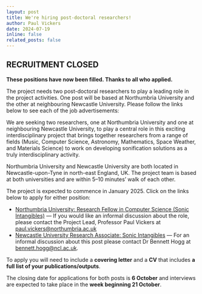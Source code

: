 ```yaml
---
layout: post
title: We're hiring post-doctoral researchers!
author: Paul Vickers
date: 2024-07-19
inline: false
related_posts: false
---
```


## RECRUITMENT CLOSED
**These positions have now been filled. Thanks to all who applied.**

The project needs two post-doctoral researchers to play a leading role in the project activities. One post will be based at Northumbria University and the other at neighbouring Newcastle University. Please follow the links below to see each of the job advertisements:

We are seeking two researchers, one at Northumbria University and one at neighbouring Newcastle University, to play a central role in this exciting interdisciplinary project that brings together researchers from a range of fields (Music, Computer Science, Astronomy, Mathematics, Space Weather, and Materials Science) to work on developing sonification solutions as a truly interdisciplinary activity.

Northumbria University and Newcastle University are both located in Newcastle-upon-Tyne in north-east England, UK. The project team is based at both universities and are within 5–10 minutes’ walk of each other.

The project is expected to commence in January 2025. Click on the links below to apply for either position:

- [Northumbria University: Research Fellow in Computer Science (Sonic Intangibles)](https://work4.northumbria.ac.uk/#en/sites/CX_1001/job/2601) — If you would like an informal discussion about the role, please contact the Project Lead, Professor Paul Vickers at paul.vickers@northumbria.ac.uk
- [Newcastle University Research Associate: Sonic Intangibles](https://jobs.ncl.ac.uk/job/Newcastle-Research-Associate-Sonic-Intangibles/1095690301/) — For an informal discussion about this post please contact Dr Bennett Hogg at bennett.hogg@ncl.ac.uk.

To apply you will need to include a **covering letter** and a **CV** that includes **a full list of your publications/outputs**.

The closing date for applications for both posts is **6 October** and interviews are expected to take place in the **week beginning 21 October**.
